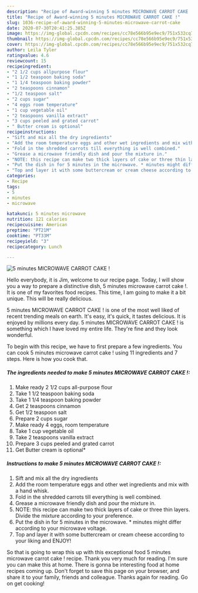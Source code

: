 ```yaml
---
description: "Recipe of Award-winning 5 minutes MICROWAVE CARROT CAKE !"
title: "Recipe of Award-winning 5 minutes MICROWAVE CARROT CAKE !"
slug: 1036-recipe-of-award-winning-5-minutes-microwave-carrot-cake
date: 2020-07-30T20:41:25.385Z
image: https://img-global.cpcdn.com/recipes/cc78e566b95e9ec9/751x532cq70/5-minutes-microwave-carrot-cake-recipe-main-photo.jpg
thumbnail: https://img-global.cpcdn.com/recipes/cc78e566b95e9ec9/751x532cq70/5-minutes-microwave-carrot-cake-recipe-main-photo.jpg
cover: https://img-global.cpcdn.com/recipes/cc78e566b95e9ec9/751x532cq70/5-minutes-microwave-carrot-cake-recipe-main-photo.jpg
author: Leila Tyler
ratingvalue: 4.6
reviewcount: 15
recipeingredient:
- "2 1/2 cups allpurpose flour"
- "1 1/2 teaspoon baking soda"
- "1 1/4 teaspoon baking powder"
- "2 teaspoons cinnamon"
- "1/2 teaspoon salt"
- "2 cups sugar"
- "4 eggs room temperature"
- "1 cup vegetable oil"
- "2 teaspoons vanilla extract"
- "3 cups peeled and grated carrot"
- " Butter cream is optional"
recipeinstructions:
- "Sift and mix all the dry ingredients"
- "Add the room temperature eggs and other wet ingredients and mix with a hand whisk."
- "Fold in the shredded carrots till everything is well combined."
- "Grease a microwave friendly dish and pour the mixture in."
- "NOTE: this recipe can make two thick layers of cake or three thin layers. Divide the mixture according to your preference."
- "Put the dish in for 5 minutes in the microwave. * minutes might differ according to your microwave voltage."
- "Top and layer it with some buttercream or cream cheese according to your liking and ENJOY!"
categories:
- Recipe
tags:
- 5
- minutes
- microwave

katakunci: 5 minutes microwave 
nutrition: 121 calories
recipecuisine: American
preptime: "PT21M"
cooktime: "PT33M"
recipeyield: "3"
recipecategory: Lunch

---
```



![5 minutes MICROWAVE CARROT CAKE !](https://img-global.cpcdn.com/recipes/cc78e566b95e9ec9/751x532cq70/5-minutes-microwave-carrot-cake-recipe-main-photo.jpg)

Hello everybody, it is Jim, welcome to our recipe page. Today, I will show you a way to prepare a distinctive dish, 5 minutes microwave carrot cake !. It is one of my favorites food recipes. This time, I am going to make it a bit unique. This will be really delicious.

5 minutes MICROWAVE CARROT CAKE ! is one of the most well liked of recent trending meals on earth. It's easy, it's quick, it tastes delicious. It is enjoyed by millions every day. 5 minutes MICROWAVE CARROT CAKE ! is something which I have loved my entire life. They're fine and they look wonderful.




To begin with this recipe, we have to first prepare a few ingredients. You can cook 5 minutes microwave carrot cake ! using 11 ingredients and 7 steps. Here is how you cook that.

<!--inarticleads1-->

##### The ingredients needed to make 5 minutes MICROWAVE CARROT CAKE !:

1. Make ready 2 1/2 cups all-purpose flour
1. Take 1 1/2 teaspoon baking soda
1. Take 1 1/4 teaspoon baking powder
1. Get 2 teaspoons cinnamon
1. Get 1/2 teaspoon salt
1. Prepare 2 cups sugar
1. Make ready 4 eggs, room temperature
1. Take 1 cup vegetable oil
1. Take 2 teaspoons vanilla extract
1. Prepare 3 cups peeled and grated carrot
1. Get  Butter cream is optional*




<!--inarticleads2-->

##### Instructions to make 5 minutes MICROWAVE CARROT CAKE !:

1. Sift and mix all the dry ingredients
1. Add the room temperature eggs and other wet ingredients and mix with a hand whisk.
1. Fold in the shredded carrots till everything is well combined.
1. Grease a microwave friendly dish and pour the mixture in.
1. NOTE: this recipe can make two thick layers of cake or three thin layers. Divide the mixture according to your preference.
1. Put the dish in for 5 minutes in the microwave. * minutes might differ according to your microwave voltage.
1. Top and layer it with some buttercream or cream cheese according to your liking and ENJOY!




So that is going to wrap this up with this exceptional food 5 minutes microwave carrot cake ! recipe. Thank you very much for reading. I'm sure you can make this at home. There is gonna be interesting food at home recipes coming up. Don't forget to save this page on your browser, and share it to your family, friends and colleague. Thanks again for reading. Go on get cooking!
